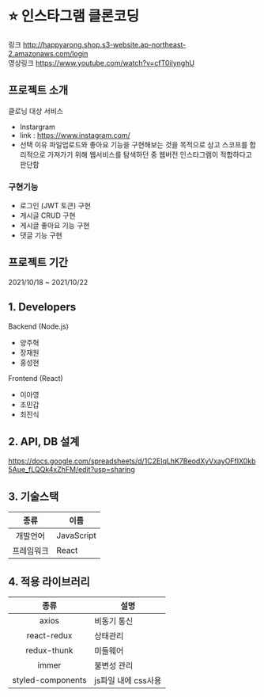#  :star: 인스타그램 클론코딩
링크 http://happyarong.shop.s3-website.ap-northeast-2.amazonaws.com/login  
영상링크 https://www.youtube.com/watch?v=cfT0ilynghU

## 프로젝트 소개
클로닝 대상 서비스
- Instargram
- link : https://www.instagram.com/
- 선택 이유 파일업로드와 좋아요 기능을 구현해보는 것을 목적으로 삼고 스코프를 합리적으로 가져가기 위해 웹서비스를 탐색하던 중 웹버전 인스타그램이 적합하다고 판단함

### 구현기능
- 로그인 (JWT 토큰) 구현
- 게시글 CRUD 구현
- 게시글 좋아요 기능 구현
- 댓글 기능 구현

## 프로젝트 기간
2021/10/18 ~ 2021/10/22

## 1. Developers
Backend (Node.js)  
- 양주혁
- 장재원
- 홍성현  

Frontend (React)
- 이아영
- 조민갑
- 최진식

## 2. API, DB 설계
https://docs.google.com/spreadsheets/d/1C2EIqLhK7BeodXyVxayOFfIX0kb5Aue_fLQQk4xZhFM/edit?usp=sharing

## 3. 기술스택
종류 | 이름 
:---:|---
개발언어 | JavaScript 
프레임워크 | React 


## 4. 적용 라이브러리
종류 | 설명 
:---:|---
axios | 비동기 통신 
react-redux | 상태관리 
redux-thunk | 미들웨어 
immer | 불변성 관리 
styled-components | js파일 내에 css사용
